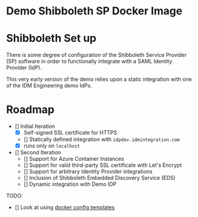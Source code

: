 # Demo Shibboleth SP Docker Image

# Shibboleth Set up

There is some degree of configuration of the Shibboleth Service Provider (SP) software in order to functionally integrate with a SAML Identity Provider (IdP).

This very early version of the demo relies upon a static integration with one of the IDM Engineering demo IdPs. 

# Roadmap

- [] Initial Iteration
    - [x] Self-signed SSL certificate for HTTPS
    - [] Statically defined integration with `idpdev.idmintegration.com`
    - [x] runs only on `localhost`

- [] Second Iteration
    - [] Support for Azure Container Instances
    - [] Support for valid third-party SSL certificate with Let's Encrypt
    - [] Support for arbitrary Identity Provider integrations
    - [] Inclusion of Shibboleth Embedded Discovery Service (EDS)
    - [] Dynamic integration with Demo IDP

TODO:
- [] Look at using [docker config templates](https://docs.docker.com/engine/swarm/configs/)